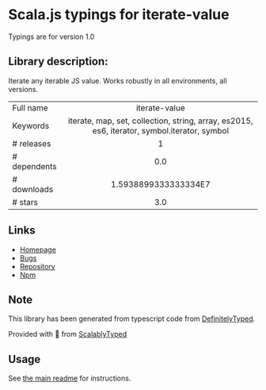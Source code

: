 
# Scala.js typings for iterate-value

Typings are for version 1.0

## Library description:
Iterate any iterable JS value. Works robustly in all environments, all versions.

|                    |                 |
| ------------------ | :-------------: |
| Full name          | iterate-value |
| Keywords           | iterate, map, set, collection, string, array, es2015, es6, iterator, symbol.iterator, symbol |
| # releases         | 1 |
| # dependents       | 0.0 |
| # downloads        | 1.5938899333333334E7 |
| # stars            | 3.0 |

## Links
- [Homepage](https://github.com/ljharb/iterate-value#readme)
- [Bugs](https://github.com/ljharb/iterate-value/issues)
- [Repository](https://github.com/ljharb/iterate-value)
- [Npm](https://www.npmjs.com/package/iterate-value)
    


## Note
This library has been generated from typescript code from [DefinitelyTyped](https://definitelytyped.org).

Provided with :purple_heart: from [ScalablyTyped](https://github.com/oyvindberg/ScalablyTyped)

## Usage
See [the main readme](../../readme.md) for instructions.



